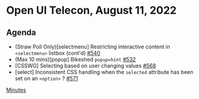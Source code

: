 # Open UI Telecon, August 11, 2022

## Agenda

- (Straw Poll Only)[selectmenu] Restricting interactive content in `<selectmenu>` listbox (cont'd) [#540](https://github.com/openui/open-ui/issues/540)
- (Max 10 mins)[popup] Bikeshed `popup=hint` [#532](https://github.com/openui/open-ui/issues/532)
- [CSSWG] Selecting based on user changing values [#568](https://github.com/w3c/csswg-drafts/issues/1533)
- [select] Inconsistent CSS handling when the `selected` attribute has been set on an `<option>` ? [#571](https://github.com/openui/open-ui/issues/571)

[Minutes](https://www.w3.org/2022/08/11-openui-minutes.html)